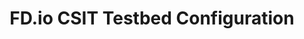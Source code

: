 ---
bookCollapseSection: true
bookFlatSection: false
title: "FD.io CSIT Testbed Configuration"
weight: 3
---